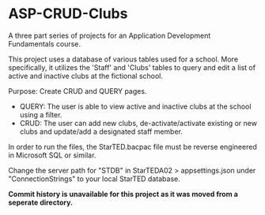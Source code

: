 # ASP-CRUD-Clubs
A three part series of projects for an Application Development Fundamentals course. 

This project uses a database of various tables used for a school. 
More specifically, it utilizes the 'Staff' and 'Clubs' tables to query and edit a list of active and inactive clubs at the fictional school.

Purpose: Create CRUD and QUERY pages.
- QUERY: The user is able to view active and inactive clubs at the school using a filter. 
- CRUD: The user can add new clubs, de-activate/activate existing or new clubs and update/add a designated staff member.

In order to run the files, the StarTED.bacpac file must be reverse engineered in Microsoft SQL or similar. 

Change the server path for "STDB" in StarTEDA02 > appsettings.json under "ConnectionStrings" to your local StarTED database. 

**Commit history is unavailable for this project as it was moved from a seperate directory.**

